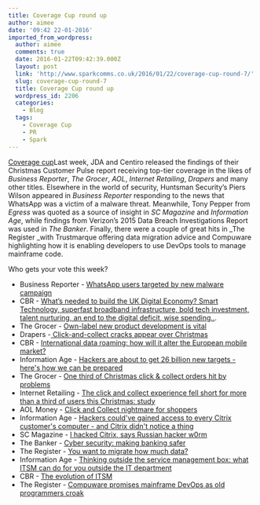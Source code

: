 ```yaml
---
title: Coverage Cup round up
author: aimee
date: '09:42 22-01-2016'
imported_from_wordpress:
  author: aimee
  comments: true
  date: 2016-01-22T09:42:39.000Z
  layout: post
  link: 'http://www.sparkcomms.co.uk/2016/01/22/coverage-cup-round-7/'
  slug: coverage-cup-round-7
  title: Coverage Cup round up
  wordpress_id: 2206
  categories:
    - Blog
  tags:
    - Coverage Cup
    - PR
    - Spark
---
```


[Coverage cup](Coverage-cup-167x300.jpg)Last week, JDA and Centiro released the findings of their Christmas Customer Pulse report receiving top-tier coverage in the likes of _Business Reporter_, _The Grocer_, _AOL_, _Internet Retailing_, _Drapers_ and many other titles. Elsewhere in the world of security, Huntsman Security’s Piers Wilson appeared in _Business Reporter_ responding to the news that WhatsApp was a victim of a malware threat. Meanwhile, Tony Pepper from _Egress_ was quoted as a source of insight in _SC Magazine_ and _Information Age_, while findings from Verizon’s 2015 Data Breach Investigations Report was used in _The Banker_. Finally, there were a couple of great hits in _The Register _with Trustmarque offering data migration advice and Compuware highlighting how it is enabling developers to use DevOps tools to manage mainframe code.

Who gets your vote this week?

  * Business Reporter - [WhatsApp users targeted by new malware campaign](http://business-reporter.co.uk/2016/01/08/whatsapp-users-targeted-by-new-malware-campaign/)
  * CBR - [What’s needed to build the UK Digital Economy? Smart Technology, superfast broadband infrastructure, bold tech investment, talent nurturing, an end to the digital deficit, wise spending..](http://www.cbronline.com/news/verticals/public-sector/whats-needed-to-build-the-uk-digital-economy-smart-technology-broadband-infrastructure-bold-tech-investment-talent-nurturing-an-end-to-the-digital-deficit-wise-spending-4775372).
  * The Grocer - [Own-label new product development is vital](http://www.thegrocer.co.uk/opinion/letters/own-label-new-product-development-is-vital/529829.article)
  * Drapers -[ Click-and-collect cracks appear over Christmas](http://www.drapersonline.com/news/click-and-collect-cracks-appear-over-christmas/7003701.article)
  * CBR - [International data roaming: how will it alter the European mobile market?](http://www.cbronline.com/news/mobility/networks/international-data-roaming-how-will-it-alter-the-european-mobile-market-4785251)
  * Information Age - [Hackers are about to get 26 billion new targets - here's how we can be prepared](/www.information-age.com/technology/mobile-and-networking/123460767/hackers-are-about-get-26-billion-new-targets-heres-how-we-can-be-prepared#sthash.faferrHj.dpuf)
  * The Grocer - [One third of Christmas click & collect orders hit by problems](http://www.thegrocer.co.uk/channels/online/one-third-of-christmas-click-and-collect-orders-hit-by-problems/529955.article)
  * Internet Retailing - [The click and collect experience fell short for more than a third of users this Christmas: study](http://internetretailing.net/2016/01/the-click-and-collect-experience-fell-short-for-more-than-a-third-of-shoppers-this-christmas/)
  * AOL Money - [Click and Collect nightmare for shoppers](http://money.aol.co.uk/2016/01/11/click-and-collect-nightmare-for-shoppers/)
  * Information Age - [Hackers could've gained access to every Citrix customer's computer - and Citrix didn't notice a thing](http://www.information-age.com/technology/security/123460763/hackers-couldve-gained-access-every-citrix-customers-computer-and-citrix-didnt-notice-thing)
  * SC Magazine - [I hacked Citrix, says Russian hacker w0rm](http://www.scmagazineuk.com/i-hacked-citrix-says-russian-hacker-w0rm/article/464362/) 
  * The Banker - [Cyber security: making banking safer](http://www.thebanker.com/Transactions-Technology/Technology/Cyber-security-making-banking-safer/(language)/eng-GB)
  * The Register - [You want to migrate how much data?](http://www.theregister.co.uk/2016/01/06/how_do_i_migrate_my_data/)
  * Information Age - [Thinking outside the service management box: what ITSM can do for you outside the IT department](http://www.information-age.com/it-management/strategy-and-innovation/123460729/thinking-outside-service-management-box-what-itsm-can-do-you-outside-it-department)
  * CBR - [The evolution of ITSM](http://www.cbronline.com/blogs/cbr-rolling-blog/the-evolution-of-itsm)
  * The Register - [Compuware promises mainframe DevOps as old programmers croak](http://www.theregister.co.uk/2016/01/05/compuware_brings_devops_to_mainframe/)
